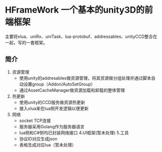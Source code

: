 # HFrameWork 一个基本的unity3D的前端框架
主要将xlua、uniRx、uniTask、lua-protobuf、addressables、unityCCD整合在一起，写的一套框架。
## 简介
1. 资源管理
    - 使用unity的addresables做资源管理，将其资源做分组处理并通过脚本自动设置group（Addon/AutoSetGroup）
    - 通过AssetCacheManager做资源加载和卸载的整体管理
2. 热更新
    - 使用unity的CCD服务做资源热更新
    - 接入xlua来在lua侧开发逻辑以便更新
3. 网络
    - socket TCP连接
    - 服务器采用Golang作为服务器语言
    - lua侧和C#侧均已封装网络接口
4.UI框架(暂未处理)
5.工具 
    - 协议ID对应生成json
    - 表格生成对应lua（暂未处理）
